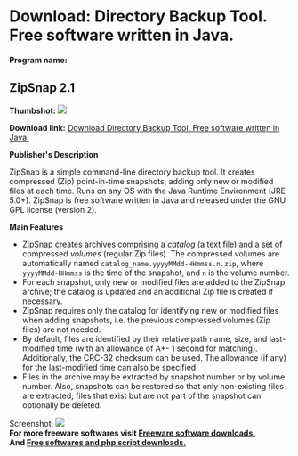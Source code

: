 # Download: Directory Backup Tool. Free software written in Java.

**Program name:**

## ZipSnap 2.1

  
**Thumbshot:** ![](http://www.freewarefiles.com/screenshot/zipsnapscreenshot_md.gif)   
  
**Download link:** [Download Directory Backup Tool. Free software written in Java.](http://freesoftwares.boysofts.com/ZipSnap_program_19337.html)  
  


**Publisher's Description**  
  


ZipSnap is a simple command-line directory backup tool. It creates compressed (Zip) point-in-time snapshots, adding only new or modified files at each time. Runs on any OS with the Java Runtime Environment (JRE 5.0+). ZipSnap is free software written in Java and released under the GNU GPL license (version 2). 

**Main Features**

  * ZipSnap creates archives comprising a _catalog_ (a text file) and a set of compressed _volumes_ (regular Zip files). The compressed volumes are automatically named `catalog_name.yyyyMMdd-HHmmss.n.zip`, where `yyyyMMdd-HHmmss` is the time of the snapshot, and `n` is the volume number.
  * For each snapshot, only new or modified files are added to the ZipSnap archive; the catalog is updated and an additional Zip file is created if necessary.
  * ZipSnap requires only the catalog for identifying new or modified files when adding snapshots, i.e. the previous compressed volumes (Zip files) are not needed.
  * By default, files are identified by their relative path name, size, and last-modified time (with an allowance of A+- 1 second for matching). Additionally, the CRC-32 checksum can be used. The allowance (if any) for the last-modified time can also be specified.
  * Files in the archive may be extracted by snapshot number or by volume number. Also, snapshots can be restored so that only non-existing files are extracted; files that exist but are not part of the snapshot can optionally be deleted.

  
  
Screenshot: ![](http://www.freewarefiles.com/screenshot/zipsnapscreenshot.gif)   
**For more freeware softwares visit [Freeware software downloads.](http://freesoftwares.boysofts.com/)**   
**And [Free softwares and php script downloads.](http://www.boysofts.com/)**
